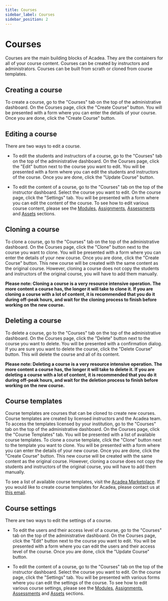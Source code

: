 ```yaml
---
title: Courses
sidebar_label: Courses
sidebar_position: 2
---
```

# Courses

Courses are the main building blocks of Acadea. They are the containers for all of your course content. Courses can be created by instructors and administrators. Courses can  be built from scrath or cloned from course templates.

## Creating a course

To create a course, go to the "Courses" tab on the top of the administrative dashboard. On the Courses page, click the "Create Course" button. You will be presented with a form where you can enter the details of your course. Once you are done, click the "Create Course" button.

## Editing a course

There are two ways to edit a course. 

- To edit the students and instructors of a course, go to the "Courses" tab on the top of the administrative dashboard. On the Courses page, click the "Edit" button next to the course you want to edit. You will be presented with a form where you can edit the students and instructors of the course. Once you are done, click the "Update Course" button.

- To edit the content of a course, go to the "Courses" tab on the top of the instructor dashboard. Select the course you want to edit. On the course page, click the "Settings" tab. You will be presented with a form where you can edit the content of the course. To see how to edit various course content, please see the [Modules](modules), [Assignments](assignments), [Assessments](assessments) and [Assets](assets) sections.


## Cloning a course

To clone a course, go to the "Courses" tab on the top of the administrative dashboard. On the Courses page, click the "Clone" button next to the course you want to clone. You will be presented with a form where you can enter the details of your new course. Once you are done, click the "Create Course" button. This new course will be created with the same content as the original course. However, cloning a course does not copy the students and instructors of the original course, you will have to add them manually.

**Please note: Cloning a course is a very resource intensive operation. The more content a course has, the longer it will take to clone it. If you are cloning a course with a lot of content, it is recommended that you do it during off-peak hours, and wait for the cloning process to finish before working on the new course.**

## Deleting a course

To delete a course, go to the "Courses" tab on the top of the administrative dashboard. On the Courses page, click the "Delete" button next to the course you want to delete. You will be presented with a confirmation dialog. If you are sure you want to delete the course, click the "Delete Course" button. This will delete the course and all of its content.

**Please note: Deleting a course is a very resource intensive operation. The more content a course has, the longer it will take to delete it. If you are deleting a course with a lot of content, it is recommended that you do it during off-peak hours, and wait for the deletion process to finish before working on the new course.**

## Course templates

Course templates are courses that can be cloned to create new courses. Course templates are created by licensed instructors and the Acadea team. To access the templates licensed by your institution, go to the "Courses" tab on the top of the administrative dashboard. On the Courses page, click the "Course Templates" tab. You will be presented with a list of available course templates. To clone a course template, click the "Clone" button next to the template you want to clone. You will be presented with a form where you can enter the details of your new course. Once you are done, click the "Create Course" button. This new course will be created with the same content as the original course. However, cloning a course does not copy the students and instructors of the original course, you will have to add them manually.

To see a list of available course templates, visit the [Acadea Marketplace](https://marketplace.Acadea.io). If you would like to create course templates for Acadea, please contact us at [this email](mailto:Acadea@nuviolabs.com). 

## Course settings

There are two ways to edit the settings of a course.

- To edit the users and their access level of a course, go to the "Courses" tab on the top of the administrative dashboard. On the Courses page, click the "Edit" button next to the course you want to edit. You will be presented with a form where you can edit the users and their access level of the course. Once you are done, click the "Update Course" button.

- To edit the content of a course, go to the "Courses" tab on the top of the instructor dashboard. Select the course you want to edit. On the course page, click the "Settings" tab. You will be presented with various forms where you can edit the settings of the course. To see how to edit various course settings, please see the [Modules](modules), [Assignments](assignments), [Assessments](assessments) and [Assets](assets) sections.